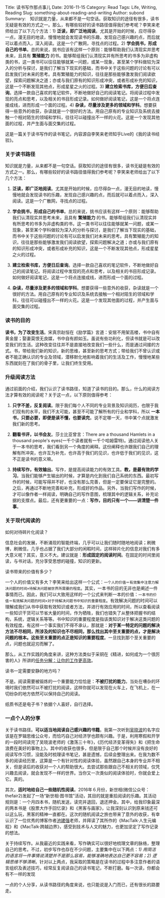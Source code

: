Title: 读书写作那点事儿
Date: 2016-11-15
Category: Read
Tags: Life, Writing, Reading
Slug: something-about-reading-and-writing
Author: subond
Summary:　知识就是力量，从来都不是一句空话。获取知识的途径有很多，读书无疑是有效的方式之一。那么，有哪些较好的读书路径值得我们参考呢？李笑来老师给出了以下几个方法：1) **泛读，即广泛地阅读**。尤其是开始的时候，应尽得杂一点，漫无目的地读，慢慢地就会发现读书的乐趣，发现自己感兴趣的点，而后就可以着点而入，深入阅读。这是一个广散网，寻找点的过程。2) **学会挑书，形成自己的书单**。总的来说，挑书应该有这样一个原则：能够帮助我们认清现实并思考未来，且具有 **繁殖能力** 的书。能够帮组我们认清现实并有所思考的书多为非虚构类的书，这一类书可以往往能够就某一问题，或某一现象，甚至某个学科做较为深入的分析与探讨，是我们了解当下现实的基础，而书中关于这些问题的讨论有可以启发我们对未来的思考。具有繁殖能力的知识，往往是那些能够激发我们阅读欲望，探索问题解决之道；亦或与我们原有的知识形成冲突，或者形成补充的知识，这是一个不断发现其他点，形成星星之火的过程。3) **建立检索书库，方便日后查询**。选择一款自己喜欢的笔记软件，不断地做好自己的阅读笔记。将阅读过程中发现的亮点和思考，以及相关的书目形成记录。如何做好阅读笔记，这是一个将点连接成线，进而形成一个面的过程。4) **杂读，尽量涉及更多的领域和学科**。想要获得一些意外的收获，杂读就是一个很好的方法。用自己原有的专业知识及系统去接触一个相对陌生的领域和学科，往往可以碰撞出不一样的火花。这是一个发现其他面的过程，并产生面与面交集的过程。

这是一篇关于读书写作的读书笔记，内容源自李笑来老师知乎Live的《我的读书经验》。

### 关于读书路径

知识就是力量，从来都不是一句空话。获取知识的途径有很多，读书无疑是有效的方式之一。那么，有哪些较好的读书路径值得我们参考呢？李笑来老师给出了以下几个方法：

1) **泛读，即广泛地阅读**。尤其是开始的时候，应尽得杂一点，漫无目的地读，慢慢地就会发现读书的乐趣，发现自己感兴趣的点，而后就可以着点而入，深入阅读。这是一个广散网，寻找点的过程。

2) **学会挑书，形成自己的书单**。总的来说，挑书应该有这样一个原则：能够帮助我们认清现实并思考未来，且具有 **繁殖能力** 的书。能够帮组我们认清现实并有所思考的书多为非虚构类的书，这一类书可以往往能够就某一问题，或某一现象，甚至某个学科做较为深入的分析与探讨，是我们了解当下现实的基础，而书中关于这些问题的讨论有可以启发我们对未来的思考。具有繁殖能力的知识，往往是那些能够激发我们阅读欲望，探索问题解决之道；亦或与我们原有的知识形成冲突，或者形成补充的知识，这是一个不断发现其他点，形成星星之火的过程。

3) **建立检索书库，方便日后查询**。选择一款自己喜欢的笔记软件，不断地做好自己的阅读笔记。将阅读过程中发现的亮点和思考，以及相关的书目形成记录。如何做好阅读笔记，这是一个将点连接成线，进而形成一个面的过程。

4) **杂读，尽量涉及更多的领域和学科**。想要获得一些意外的收获，杂读就是一个很好的方法。用自己原有的专业知识及系统去接触一个相对陌生的领域和学科，往往可以碰撞出不一样的火花。这是一个发现其他面的过程，并产生面与面交集的过程。

### 读书的目的

**读书，为了改变生活**。宋真宗赵恒在《励学篇》言道：安居不用架高楼，书中自有黄金屋；娶妻莫恨无良媒，书中自有颜如玉。虽说有些功利化，但读书就是可以改变我们的生活。这种改变往往并不是直接地改变我们一些什么，而是通过间接的方式。书，带给我们新的知识，新的思维，甚至新的思考方式；带给我们不曾认识或者不能正确认识的专业及领域，潜移默化地影响着我们的生活及工作，慢慢地某些东西就刻在了我们的骨子里，让我们终生受用。

### 升级阅读方法

通过前面的介绍，我们认识了读书路径，知道了读书的目的。那么，什么的阅读方法才算有效的阅读呢？关于这一点，以下原则值得参考：

1) **只字不差，反复阅读**。限于我们每个人不同的专业背景及知识阅历，也限于我们现有的水平，我们不太可能，甚至不可能了解所有的行业和学科，所以 **一本书，只要必要，即便是读不懂，也要读完**。说不定哪一天，书中某个点就激发我们新的思考。

2) **翻看书评，以书会友**。莎士比亚曾言：There are a thousand Hamlets in a thousand people's eyes(一千个读者就有一千个哈姆雷特)。通过阅读他人关于一本书的思考，我们看到另一个角度的阐释。这份阐释也许跟我们自己的理解有所冲突，也许互为补充，也许高于我们的见识，也许低于我们的见识，这不正是读书的意义嘛。

3) **持续写作，有效输出**。写作，是提高阅读能力的有效工具。**教，是最有效的学习**。当我们能够产生输出的时候，才算是内化到我们自己系统的东西。最初写作的时候，可能写得并不好，也没有那么完善，但是一定要保证它是完整的。之后，再通过不断地完善和补充，形成好的作品。另外，当我们写作的时候，才可以像作者一样阅读，明确自己的写作意图，梳理其中的逻辑关系，补充论据的支撑点。最后，还有更重要的一点：**写作，目的只有一个——讲清楚一件事**。

### 关于现代阅读的

如何对待碎片化阅读？

信息社会的发展，不断涌现的智能终端，几乎可以让我们随时随地地阅读；刷微博，刷微信，几乎也占据了我们大部分的闲暇时间，这样碎片化的信息对我们有多大意义呢？其实，意义不大。建议就是：**形成固定的阅读时间**。在固定的时间里阅读，与书对话，充分享受思想的碰撞，知识的更新。

读书带来的价值有多少？

一个人的价值又有多大？李笑来给出这样一个公式：`一个人的价值＝有效集中注意力解决问题的时间×待解决问题被世界所需要的程度`。其实，一本书的目的无非也是阐述一件事情而已。因此，我们可以大致用这样的一个公式来判断一本的价值：`一本书的价值＝有效解决问题的时间×对于待解决问题书中知识的重要程度`。有效解决问题的时间可以理解成我们从书中获取有效知识或者方法，并进行有效应用的时间，所以查看阅读一些知识干货可以节省大量的时间，作为牺牲，我们也错失了从整体把握书的结构，系统，逻辑关系等等。书中知识的重要程度是指该类知识对于解决这类问题的有效程度。有这样一个事实我们不得不承认，那就是：**对于某一特定的问题的解决方法不尽相同，所涉及的知识也不尽相同，那么找出其中至关重要的点，才是解决问题的根本。这些至关重要的点正是知识的重要程度**。一旦找到那个至关重要的点，问题也就迎刃而解了。

那么，从工作实践的角度来讲，这种方法类似于采铜在《精进，如何成为一个很厉害的人》所讲的[任务分解：让你的工作更高效](G05.md)。

读书一定需要安静的地方吗？

不是。阅读需要被锻炼的一个重要能力恰恰是：**不被打扰的能力**。当处在嘈杂的环境时我们依然可以不被打扰的阅读，这样你就可以发现在火车上，在飞机上，在一切纷杂的地方依然可以保持自己的阅读。

纸质书还是电子书？依据个人喜好，自行选择。


### 一点个人的分享

关于读书路径。**可以适当地阅读自己感兴趣的书籍**。我第一次听到[吴晓波](http://baike.baidu.com/link?url=Rw3AuWewnKjf7ErRS6EHVrqjOn_HUVw5Y2u22jqxn4UOqnvIowi7hZhX_JSLpZkBhceAFGJpe0oULgLkmsCoFK-4u8dGwx7WysGjg9CX_URWjj5VUhVQjwyIU6FCkjFT)的名字应该是在罗辑思维公众号，而恰巧自己对经济学也颇有兴趣。于是，利用寒假和开学的一段时间读完了吴晓波老师的《激荡三十年》，《历代经济变革得失》和《把生命浪费在美好的事物上》。其中的收获也很多，但是限于自己那个时候并没有良好的阅读写作习惯，没能及时梳理读书笔记，甚是遗憾，后续会整理出来。在我为数不多的阅读经历里，这算是一个有针对性的阅读体验，虽然跟自己本身的专业并不相关，但是读后的收获对一个人的帮助很大。去尝试那些跟自己不相关的领域，仅凭兴趣去阅读，就会发现不一样的世界。当你又一次类似的阅读体验时，你就会爱上它。真的。

其次，**适时地给自己一些随机性阅读**。2016年６月份，新世相(微信公众号：thefair2)发起了一场“新世相·图书馆”活动，其目的就是重拾阅读的乐趣。其活动规则是：一个月四本书，随机发送，读完并退回，退还押金。其中，给我印象最深的两本书是《股票大作手回忆录》和《黑客与画家》，让我深刻认识到原来钱还可以这么玩，黑客的精神一直都在。这次的随机阅读之旅也带来了意外的收获，有幸认识了一位优秀的博客作者[池建强](http://baike.baidu.com/link?url=PZ71FiEesaVkYuRGlUQwRqtQGhu0y6xqXI5LaXhuTXzpIR07c-Ho0qusoP0D_bxJ5SXbTLsFhSQK-UgNYquXh0M458T1jdz4qy3DPC185HODWbccJVE8PTqfYN9WBJSQ)老师，并拜读了其所作的《MacTalk·人生元编程》和《MacTalk·跨越边界》，感受到技术与人文的魅力，也更加坚定了写作记录的想法。

关于持续写作。从我最近的实践来看，写作确实可以很好地梳理文章的脉络，整理自己的思考。不过，初步写作也存在不少问题，主要集中在以下两点：*1) 用简洁的语言将一件事情说清楚并不是那么容易，能够准确地表达自己更不容易；2) 逻辑思维不够清晰*。针对以上两点，我采取的策略是在读书的过程中多注意作者的语言组织及表述技巧，经常反复阅读自己的读书笔记，不断打磨。每一次读，你都会有不一样的发现

一点的个人分享，从读书路径的角度来说，也只能说是入门而已，还有很长的路要走。
